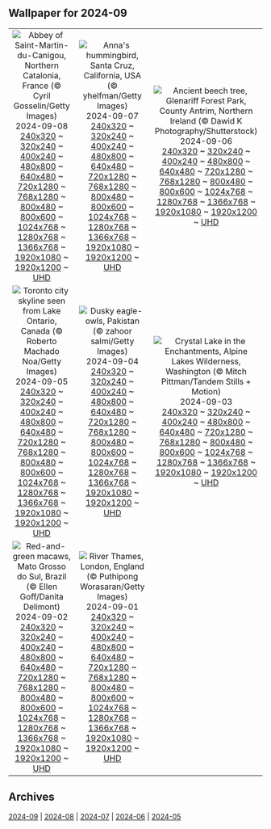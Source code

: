 ## Wallpaper for 2024-09
|      |      |      |
| :----: | :----: | :----: |
|![Abbey of Saint-Martin-du-Canigou, Northern Catalonia, France (© Cyril Gosselin/Getty Images)](https://www.bing.com/th?id=OHR.Canigou_ROW3533660009_320x240.jpg)<br />2024-09-08<br />[240x320](https://www.bing.com/th?id=OHR.Canigou_ROW3533660009_240x320.jpg) ~ [320x240](https://www.bing.com/th?id=OHR.Canigou_ROW3533660009_320x240.jpg) ~ [400x240](https://www.bing.com/th?id=OHR.Canigou_ROW3533660009_400x240.jpg) ~ [480x800](https://www.bing.com/th?id=OHR.Canigou_ROW3533660009_480x800.jpg) ~ [640x480](https://www.bing.com/th?id=OHR.Canigou_ROW3533660009_640x480.jpg) ~ [720x1280](https://www.bing.com/th?id=OHR.Canigou_ROW3533660009_720x1280.jpg) ~ [768x1280](https://www.bing.com/th?id=OHR.Canigou_ROW3533660009_768x1280.jpg) ~ [800x480](https://www.bing.com/th?id=OHR.Canigou_ROW3533660009_800x480.jpg) ~ [800x600](https://www.bing.com/th?id=OHR.Canigou_ROW3533660009_800x600.jpg) ~ [1024x768](https://www.bing.com/th?id=OHR.Canigou_ROW3533660009_1024x768.jpg) ~ [1280x768](https://www.bing.com/th?id=OHR.Canigou_ROW3533660009_1280x768.jpg) ~ [1366x768](https://www.bing.com/th?id=OHR.Canigou_ROW3533660009_1366x768.jpg) ~ [1920x1080](https://www.bing.com/th?id=OHR.Canigou_ROW3533660009_1920x1080.jpg) ~ [1920x1200](https://www.bing.com/th?id=OHR.Canigou_ROW3533660009_1920x1200.jpg) ~ [UHD](https://www.bing.com/th?id=OHR.Canigou_ROW3533660009_UHD.jpg)|![Anna's hummingbird, Santa Cruz, California, USA (© yhelfman/Getty Images)](https://www.bing.com/th?id=OHR.SantaCruzHummer_ROW3345595068_320x240.jpg)<br />2024-09-07<br />[240x320](https://www.bing.com/th?id=OHR.SantaCruzHummer_ROW3345595068_240x320.jpg) ~ [320x240](https://www.bing.com/th?id=OHR.SantaCruzHummer_ROW3345595068_320x240.jpg) ~ [400x240](https://www.bing.com/th?id=OHR.SantaCruzHummer_ROW3345595068_400x240.jpg) ~ [480x800](https://www.bing.com/th?id=OHR.SantaCruzHummer_ROW3345595068_480x800.jpg) ~ [640x480](https://www.bing.com/th?id=OHR.SantaCruzHummer_ROW3345595068_640x480.jpg) ~ [720x1280](https://www.bing.com/th?id=OHR.SantaCruzHummer_ROW3345595068_720x1280.jpg) ~ [768x1280](https://www.bing.com/th?id=OHR.SantaCruzHummer_ROW3345595068_768x1280.jpg) ~ [800x480](https://www.bing.com/th?id=OHR.SantaCruzHummer_ROW3345595068_800x480.jpg) ~ [800x600](https://www.bing.com/th?id=OHR.SantaCruzHummer_ROW3345595068_800x600.jpg) ~ [1024x768](https://www.bing.com/th?id=OHR.SantaCruzHummer_ROW3345595068_1024x768.jpg) ~ [1280x768](https://www.bing.com/th?id=OHR.SantaCruzHummer_ROW3345595068_1280x768.jpg) ~ [1366x768](https://www.bing.com/th?id=OHR.SantaCruzHummer_ROW3345595068_1366x768.jpg) ~ [1920x1080](https://www.bing.com/th?id=OHR.SantaCruzHummer_ROW3345595068_1920x1080.jpg) ~ [1920x1200](https://www.bing.com/th?id=OHR.SantaCruzHummer_ROW3345595068_1920x1200.jpg) ~ [UHD](https://www.bing.com/th?id=OHR.SantaCruzHummer_ROW3345595068_UHD.jpg)|![Ancient beech tree, Glenariff Forest Park, County Antrim, Northern Ireland (© Dawid K Photography/Shutterstock)](https://www.bing.com/th?id=OHR.GlenariffPark_ROW1563275135_320x240.jpg)<br />2024-09-06<br />[240x320](https://www.bing.com/th?id=OHR.GlenariffPark_ROW1563275135_240x320.jpg) ~ [320x240](https://www.bing.com/th?id=OHR.GlenariffPark_ROW1563275135_320x240.jpg) ~ [400x240](https://www.bing.com/th?id=OHR.GlenariffPark_ROW1563275135_400x240.jpg) ~ [480x800](https://www.bing.com/th?id=OHR.GlenariffPark_ROW1563275135_480x800.jpg) ~ [640x480](https://www.bing.com/th?id=OHR.GlenariffPark_ROW1563275135_640x480.jpg) ~ [720x1280](https://www.bing.com/th?id=OHR.GlenariffPark_ROW1563275135_720x1280.jpg) ~ [768x1280](https://www.bing.com/th?id=OHR.GlenariffPark_ROW1563275135_768x1280.jpg) ~ [800x480](https://www.bing.com/th?id=OHR.GlenariffPark_ROW1563275135_800x480.jpg) ~ [800x600](https://www.bing.com/th?id=OHR.GlenariffPark_ROW1563275135_800x600.jpg) ~ [1024x768](https://www.bing.com/th?id=OHR.GlenariffPark_ROW1563275135_1024x768.jpg) ~ [1280x768](https://www.bing.com/th?id=OHR.GlenariffPark_ROW1563275135_1280x768.jpg) ~ [1366x768](https://www.bing.com/th?id=OHR.GlenariffPark_ROW1563275135_1366x768.jpg) ~ [1920x1080](https://www.bing.com/th?id=OHR.GlenariffPark_ROW1563275135_1920x1080.jpg) ~ [1920x1200](https://www.bing.com/th?id=OHR.GlenariffPark_ROW1563275135_1920x1200.jpg) ~ [UHD](https://www.bing.com/th?id=OHR.GlenariffPark_ROW1563275135_UHD.jpg)|
|![Toronto city skyline seen from Lake Ontario, Canada (© Roberto Machado Noa/Getty Images)](https://www.bing.com/th?id=OHR.TIFF2024_ROW8059887300_320x240.jpg)<br />2024-09-05<br />[240x320](https://www.bing.com/th?id=OHR.TIFF2024_ROW8059887300_240x320.jpg) ~ [320x240](https://www.bing.com/th?id=OHR.TIFF2024_ROW8059887300_320x240.jpg) ~ [400x240](https://www.bing.com/th?id=OHR.TIFF2024_ROW8059887300_400x240.jpg) ~ [480x800](https://www.bing.com/th?id=OHR.TIFF2024_ROW8059887300_480x800.jpg) ~ [640x480](https://www.bing.com/th?id=OHR.TIFF2024_ROW8059887300_640x480.jpg) ~ [720x1280](https://www.bing.com/th?id=OHR.TIFF2024_ROW8059887300_720x1280.jpg) ~ [768x1280](https://www.bing.com/th?id=OHR.TIFF2024_ROW8059887300_768x1280.jpg) ~ [800x480](https://www.bing.com/th?id=OHR.TIFF2024_ROW8059887300_800x480.jpg) ~ [800x600](https://www.bing.com/th?id=OHR.TIFF2024_ROW8059887300_800x600.jpg) ~ [1024x768](https://www.bing.com/th?id=OHR.TIFF2024_ROW8059887300_1024x768.jpg) ~ [1280x768](https://www.bing.com/th?id=OHR.TIFF2024_ROW8059887300_1280x768.jpg) ~ [1366x768](https://www.bing.com/th?id=OHR.TIFF2024_ROW8059887300_1366x768.jpg) ~ [1920x1080](https://www.bing.com/th?id=OHR.TIFF2024_ROW8059887300_1920x1080.jpg) ~ [1920x1200](https://www.bing.com/th?id=OHR.TIFF2024_ROW8059887300_1920x1200.jpg) ~ [UHD](https://www.bing.com/th?id=OHR.TIFF2024_ROW8059887300_UHD.jpg)|![Dusky eagle-owls, Pakistan (© zahoor salmi/Getty Images)](https://www.bing.com/th?id=OHR.DuskyOwls_ROW7167692240_320x240.jpg)<br />2024-09-04<br />[240x320](https://www.bing.com/th?id=OHR.DuskyOwls_ROW7167692240_240x320.jpg) ~ [320x240](https://www.bing.com/th?id=OHR.DuskyOwls_ROW7167692240_320x240.jpg) ~ [400x240](https://www.bing.com/th?id=OHR.DuskyOwls_ROW7167692240_400x240.jpg) ~ [480x800](https://www.bing.com/th?id=OHR.DuskyOwls_ROW7167692240_480x800.jpg) ~ [640x480](https://www.bing.com/th?id=OHR.DuskyOwls_ROW7167692240_640x480.jpg) ~ [720x1280](https://www.bing.com/th?id=OHR.DuskyOwls_ROW7167692240_720x1280.jpg) ~ [768x1280](https://www.bing.com/th?id=OHR.DuskyOwls_ROW7167692240_768x1280.jpg) ~ [800x480](https://www.bing.com/th?id=OHR.DuskyOwls_ROW7167692240_800x480.jpg) ~ [800x600](https://www.bing.com/th?id=OHR.DuskyOwls_ROW7167692240_800x600.jpg) ~ [1024x768](https://www.bing.com/th?id=OHR.DuskyOwls_ROW7167692240_1024x768.jpg) ~ [1280x768](https://www.bing.com/th?id=OHR.DuskyOwls_ROW7167692240_1280x768.jpg) ~ [1366x768](https://www.bing.com/th?id=OHR.DuskyOwls_ROW7167692240_1366x768.jpg) ~ [1920x1080](https://www.bing.com/th?id=OHR.DuskyOwls_ROW7167692240_1920x1080.jpg) ~ [1920x1200](https://www.bing.com/th?id=OHR.DuskyOwls_ROW7167692240_1920x1200.jpg) ~ [UHD](https://www.bing.com/th?id=OHR.DuskyOwls_ROW7167692240_UHD.jpg)|![Crystal Lake in the Enchantments, Alpine Lakes Wilderness, Washington (© Mitch Pittman/Tandem Stills + Motion)](https://www.bing.com/th?id=OHR.AlpineLakes_ROW0304346797_320x240.jpg)<br />2024-09-03<br />[240x320](https://www.bing.com/th?id=OHR.AlpineLakes_ROW0304346797_240x320.jpg) ~ [320x240](https://www.bing.com/th?id=OHR.AlpineLakes_ROW0304346797_320x240.jpg) ~ [400x240](https://www.bing.com/th?id=OHR.AlpineLakes_ROW0304346797_400x240.jpg) ~ [480x800](https://www.bing.com/th?id=OHR.AlpineLakes_ROW0304346797_480x800.jpg) ~ [640x480](https://www.bing.com/th?id=OHR.AlpineLakes_ROW0304346797_640x480.jpg) ~ [720x1280](https://www.bing.com/th?id=OHR.AlpineLakes_ROW0304346797_720x1280.jpg) ~ [768x1280](https://www.bing.com/th?id=OHR.AlpineLakes_ROW0304346797_768x1280.jpg) ~ [800x480](https://www.bing.com/th?id=OHR.AlpineLakes_ROW0304346797_800x480.jpg) ~ [800x600](https://www.bing.com/th?id=OHR.AlpineLakes_ROW0304346797_800x600.jpg) ~ [1024x768](https://www.bing.com/th?id=OHR.AlpineLakes_ROW0304346797_1024x768.jpg) ~ [1280x768](https://www.bing.com/th?id=OHR.AlpineLakes_ROW0304346797_1280x768.jpg) ~ [1366x768](https://www.bing.com/th?id=OHR.AlpineLakes_ROW0304346797_1366x768.jpg) ~ [1920x1080](https://www.bing.com/th?id=OHR.AlpineLakes_ROW0304346797_1920x1080.jpg) ~ [1920x1200](https://www.bing.com/th?id=OHR.AlpineLakes_ROW0304346797_1920x1200.jpg) ~ [UHD](https://www.bing.com/th?id=OHR.AlpineLakes_ROW0304346797_UHD.jpg)|
|![Red-and-green macaws, Mato Grosso do Sul, Brazil (© Ellen Goff/Danita Delimont)](https://www.bing.com/th?id=OHR.BuracodasAraras_ROW6781407231_320x240.jpg)<br />2024-09-02<br />[240x320](https://www.bing.com/th?id=OHR.BuracodasAraras_ROW6781407231_240x320.jpg) ~ [320x240](https://www.bing.com/th?id=OHR.BuracodasAraras_ROW6781407231_320x240.jpg) ~ [400x240](https://www.bing.com/th?id=OHR.BuracodasAraras_ROW6781407231_400x240.jpg) ~ [480x800](https://www.bing.com/th?id=OHR.BuracodasAraras_ROW6781407231_480x800.jpg) ~ [640x480](https://www.bing.com/th?id=OHR.BuracodasAraras_ROW6781407231_640x480.jpg) ~ [720x1280](https://www.bing.com/th?id=OHR.BuracodasAraras_ROW6781407231_720x1280.jpg) ~ [768x1280](https://www.bing.com/th?id=OHR.BuracodasAraras_ROW6781407231_768x1280.jpg) ~ [800x480](https://www.bing.com/th?id=OHR.BuracodasAraras_ROW6781407231_800x480.jpg) ~ [800x600](https://www.bing.com/th?id=OHR.BuracodasAraras_ROW6781407231_800x600.jpg) ~ [1024x768](https://www.bing.com/th?id=OHR.BuracodasAraras_ROW6781407231_1024x768.jpg) ~ [1280x768](https://www.bing.com/th?id=OHR.BuracodasAraras_ROW6781407231_1280x768.jpg) ~ [1366x768](https://www.bing.com/th?id=OHR.BuracodasAraras_ROW6781407231_1366x768.jpg) ~ [1920x1080](https://www.bing.com/th?id=OHR.BuracodasAraras_ROW6781407231_1920x1080.jpg) ~ [1920x1200](https://www.bing.com/th?id=OHR.BuracodasAraras_ROW6781407231_1920x1200.jpg) ~ [UHD](https://www.bing.com/th?id=OHR.BuracodasAraras_ROW6781407231_UHD.jpg)|![River Thames, London, England (© Puthipong Worasaran/Getty Images)](https://www.bing.com/th?id=OHR.ThamesLondon_ROW6580939487_320x240.jpg)<br />2024-09-01<br />[240x320](https://www.bing.com/th?id=OHR.ThamesLondon_ROW6580939487_240x320.jpg) ~ [320x240](https://www.bing.com/th?id=OHR.ThamesLondon_ROW6580939487_320x240.jpg) ~ [400x240](https://www.bing.com/th?id=OHR.ThamesLondon_ROW6580939487_400x240.jpg) ~ [480x800](https://www.bing.com/th?id=OHR.ThamesLondon_ROW6580939487_480x800.jpg) ~ [640x480](https://www.bing.com/th?id=OHR.ThamesLondon_ROW6580939487_640x480.jpg) ~ [720x1280](https://www.bing.com/th?id=OHR.ThamesLondon_ROW6580939487_720x1280.jpg) ~ [768x1280](https://www.bing.com/th?id=OHR.ThamesLondon_ROW6580939487_768x1280.jpg) ~ [800x480](https://www.bing.com/th?id=OHR.ThamesLondon_ROW6580939487_800x480.jpg) ~ [800x600](https://www.bing.com/th?id=OHR.ThamesLondon_ROW6580939487_800x600.jpg) ~ [1024x768](https://www.bing.com/th?id=OHR.ThamesLondon_ROW6580939487_1024x768.jpg) ~ [1280x768](https://www.bing.com/th?id=OHR.ThamesLondon_ROW6580939487_1280x768.jpg) ~ [1366x768](https://www.bing.com/th?id=OHR.ThamesLondon_ROW6580939487_1366x768.jpg) ~ [1920x1080](https://www.bing.com/th?id=OHR.ThamesLondon_ROW6580939487_1920x1080.jpg) ~ [1920x1200](https://www.bing.com/th?id=OHR.ThamesLondon_ROW6580939487_1920x1200.jpg) ~ [UHD](https://www.bing.com/th?id=OHR.ThamesLondon_ROW6580939487_UHD.jpg)|

## Archives
[2024-09](/archives/2024-09/) | [2024-08](/archives/2024-08/) | [2024-07](/archives/2024-07/) | [2024-06](/archives/2024-06/) | [2024-05](/archives/2024-05/)